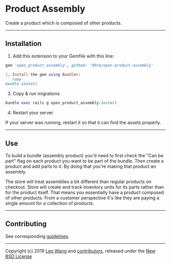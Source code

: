 # Product Assembly

Create a product which is composed of other products.

---

## Installation

1. Add this extension to your Gemfile with this line:
  ```ruby
  gem 'open_product_assembly', github: '99cm/open-product-assembly'

2. Install the gem using Bundler:
  ```ruby
  bundle install
  ```

3. Copy & run migrations
  ```ruby
  bundle exec rails g open_product_assembly:install
  ```

4. Restart your server

  If your server was running, restart it so that it can find the assets properly.

---

## Use

To build a bundle (assembly product) you'd need to first check the "Can be part" flag on each product you want to be part of the bundle. Then create a product and add parts to it. By doing that you're making that product an assembly.

The store will treat assemblies a bit different than regular products on checkout.
Store will create and track inventory units for its parts rather than for the product itself.
That means you essentially have a product composed of other products. From a customer perspective it's like they are paying a single amount for a collection of products.

---

## Contributing

See corresponding [guidelines][1].

---

Copyright (c) 2019 [Leo Wang][4] and [contributors][3], released under the [New BSD License][4]

[1]: https://github.com/99cm/open_product_assembly/blob/master/contributing.html
[3]: https://github.com/99cm/open_product_assembly/graphs/contributors
[4]: https://github.com/99cm/open_product_assembly/blob/master/LICENSE.md